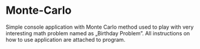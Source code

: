 # Monte-Carlo
Simple console application with Monte Carlo method used to play with very interesting math problem named as „Birthday Problem”. All instructions on how to use application are attached to program.

